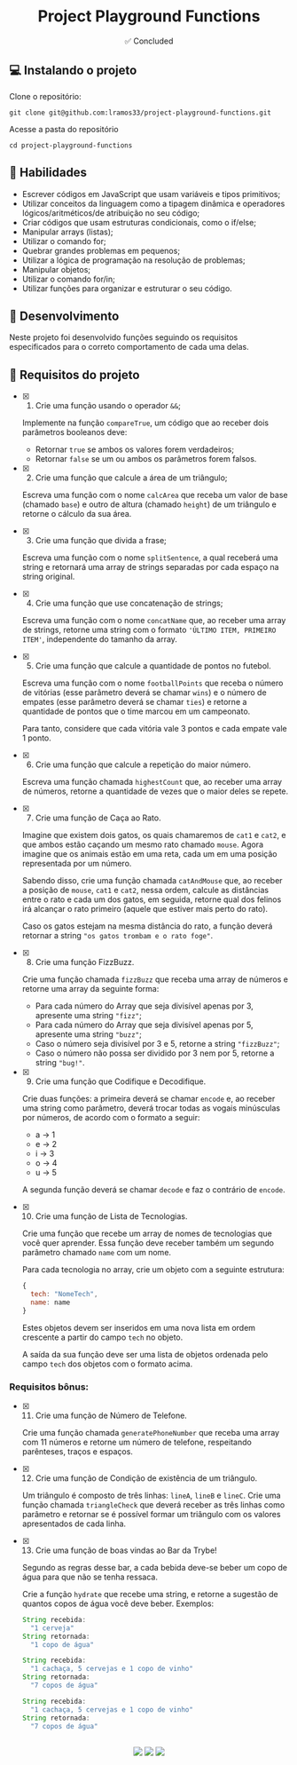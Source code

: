 <h1 align="center">Project Playground Functions</h1>

<p align="center">✅ Concluded</p>

## 💻 Instalando o projeto

Clone o repositório:

```
git clone git@github.com:lramos33/project-playground-functions.git
```

Acesse a pasta do repositório

```
cd project-playground-functions
```

## 🚀 Habilidades

- Escrever códigos em JavaScript que usam variáveis e tipos primitivos;
- Utilizar conceitos da linguagem como a tipagem dinâmica e operadores lógicos/aritméticos/de atribuição no seu código;
- Criar códigos que usam estruturas condicionais, como o if/else;
- Manipular arrays (listas);
- Utilizar o comando for;
- Quebrar grandes problemas em pequenos;
- Utilizar a lógica de programação na resolução de problemas;
- Manipular objetos;
- Utilizar o comando for/in;
- Utilizar funções para organizar e estruturar o seu código.

## 🔧 Desenvolvimento

Neste projeto foi desenvolvido funções seguindo os requisitos especificados para o correto comportamento de cada uma delas.

## 📝 Requisitos do projeto

- [x] 1. Crie uma função usando o operador `&&`;

  Implemente na função `compareTrue`, um código que ao receber dois parâmetros booleanos deve:
    - Retornar `true` se ambos os valores forem verdadeiros;
    - Retornar `false` se um ou ambos os parâmetros forem falsos.

- [x] 2. Crie uma função que calcule a área de um triângulo;

  Escreva uma função com o nome `calcArea` que receba um valor de base (chamado `base`) e outro de altura (chamado `height`) de um triângulo e retorne o cálculo da sua área.

- [x] 3. Crie uma função que divida a frase;

  Escreva uma função com o nome `splitSentence`, a qual receberá uma string e retornará uma array de strings separadas por cada espaço na string original.

- [x] 4. Crie uma função que use concatenação de strings;

  Escreva uma função com o nome `concatName` que, ao receber uma array de strings, retorne uma string com o formato `'ÚLTIMO ITEM, PRIMEIRO ITEM'`, independente do tamanho da array.

- [x] 5. Crie uma função que calcule a quantidade de pontos no futebol.

  Escreva uma função com o nome `footballPoints` que receba o número de vitórias (esse parâmetro deverá se chamar `wins`) e o número de empates (esse parâmetro deverá se chamar `ties`) e retorne a quantidade de pontos que o time marcou em um campeonato.

  Para tanto, considere que cada vitória vale 3 pontos e cada empate vale 1 ponto.
  
- [x] 6. Crie uma função que calcule a repetição do maior número.

  Escreva uma função chamada `highestCount` que, ao receber uma array de números, retorne a quantidade de vezes que o maior deles se repete.

- [x] 7. Crie uma função de Caça ao Rato.

  Imagine que existem dois gatos, os quais chamaremos de `cat1` e `cat2`, e que ambos estão caçando um mesmo rato chamado `mouse`. Agora imagine que os animais estão em uma reta, cada um em uma posição representada por um número.

  Sabendo disso, crie uma função chamada `catAndMouse` que, ao receber a posição de `mouse`, `cat1` e `cat2`, nessa ordem, calcule as distâncias entre o rato e cada um dos gatos, em seguida, retorne qual dos felinos irá alcançar o rato primeiro (aquele que estiver mais perto do rato).
  
  Caso os gatos estejam na mesma distância do rato, a função deverá retornar a string `"os gatos trombam e o rato foge"`.

- [x] 8. Crie uma função FizzBuzz.

  Crie uma função chamada `fizzBuzz` que receba uma array de números e retorne uma array da seguinte forma:
    - Para cada número do Array que seja divisível apenas por 3, apresente uma string `"fizz"`;
    - Para cada número do Array que seja divisível apenas por 5, apresente uma string `"buzz"`;
    - Caso o número seja divisível por 3 e 5, retorne a string `"fizzBuzz"`;
    - Caso o número não possa ser dividido por 3 nem por 5, retorne a string `"bug!"`.

- [x] 9. Crie uma função que Codifique e Decodifique.

  Crie duas funções: a primeira deverá se chamar `encode` e, ao receber uma string como parâmetro, deverá trocar todas as vogais minúsculas por números, de acordo com o formato a seguir:
    - a -> 1
    - e -> 2
    - i -> 3
    - o -> 4
    - u -> 5

  A segunda função deverá se chamar `decode` e faz o contrário de `encode`.

- [x] 10. Crie uma função de Lista de Tecnologias.

  Crie uma função que recebe um array de nomes de tecnologias que você quer aprender. Essa função deve receber também um segundo parâmetro chamado `name` com um nome.
  
  Para cada tecnologia no array, crie um objeto com a seguinte estrutura:

  ```js
  {
    tech: "NomeTech",
    name: name
  }
  ``` 

  Estes objetos devem ser inseridos em uma nova lista em ordem crescente a partir do campo `tech` no objeto.

  A saída da sua função deve ser uma lista de objetos ordenada pelo campo `tech` dos objetos com o formato acima.

### Requisitos bônus:

- [x] 11. Crie uma função de Número de Telefone.

  Crie uma função chamada `generatePhoneNumber` que receba uma array com 11 números e retorne um número de telefone, respeitando parênteses, traços e espaços.

- [x] 12. Crie uma função de Condição de existência de um triângulo.

  Um triângulo é composto de três linhas: `lineA`, `lineB` e `lineC`. Crie uma função chamada `triangleCheck` que deverá receber as três linhas como parâmetro e retornar se é possível formar um triângulo com os valores apresentados de cada linha.

- [x] 13. Crie uma função de boas vindas ao Bar da Trybe!

  Segundo as regras desse bar, a cada bebida deve-se beber um copo de água para que não se tenha ressaca.
  
  Crie a função `hydrate` que recebe uma string, e retorne a sugestão de quantos copos de água você deve beber. Exemplos:
  
  ```js
  String recebida:
    "1 cerveja"
  String retornada:
    "1 copo de água"
  ``` 
  ```js
  String recebida:
    "1 cachaça, 5 cervejas e 1 copo de vinho"
  String retornada:
    "7 copos de água"
  ``` 
  ```js
  String recebida:
    "1 cachaça, 5 cervejas e 1 copo de vinho"
  String retornada:
    "7 copos de água"
  ``` 

##

<div align="center">
  <img src="https://shields.io/github/repo-size/lramos33/project-playground-functions">
  <img src="https://shields.io/github/languages/top/lramos33/project-playground-functions">
  <img src="https://shields.io/github/last-commit/lramos33/project-playground-functions">
</div>
